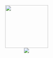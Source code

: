 <div align="center"> <img height="137px" src="https://github-readme-stats.vercel.app/api?username=Tau-J&hide_title=true&hide_border=true&show_icons=trueline_height=21&text_color=000&icon_color=000&bg_color=0,ea6161,ffc64d,fffc4d,52fa5a&theme=graywhite" /> </div>
<div align="center"> <img src="https://activity-graph.herokuapp.com/graph?username=Tau-J&theme=xcode" /> </div>
